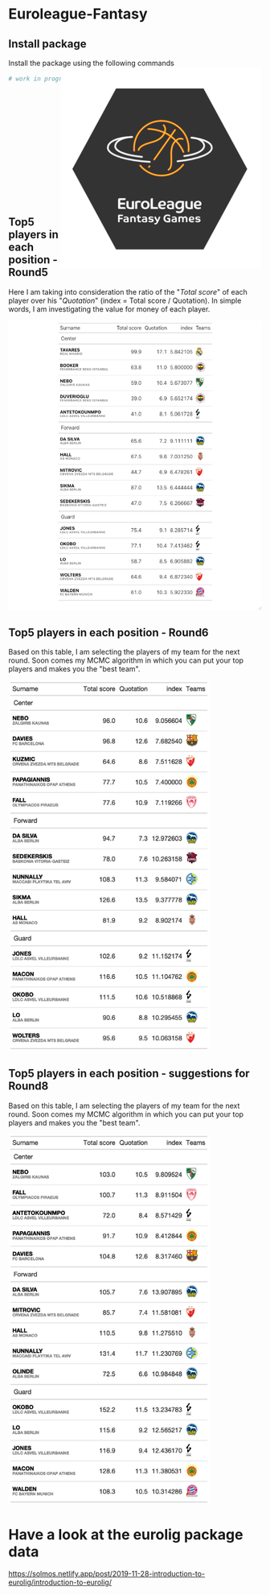 # Euroleague-Fantasy


## Install package
Install the package using the following commands  <img align="right" src="Euroleague_Fantasy_logo.png" width=400>
```r 
# work in progress

```
<br>
<br>
<br>
<br>
<br>
<br>
<br>
<br>
<br>
<br>
<br>
<br>
<br>




## Top5 players in each position - Round5
Here I am taking into consideration the ratio of the "_Total score_" of each player over his "_Quotation_" (index = Total score / Quotation). 
In simple words, I am investigating the value for money of each player. 

<img src="data/Round5_Top5.png">

## Top5 players in each position - Round6
Based on this table, I am selecting the players of my team for the next round. Soon comes my MCMC algorithm in which you can put your top players and makes you the "best team".
<br>

<img src="data/Round7.png" width=400>

## Top5 players in each position - suggestions for Round8
Based on this table, I am selecting the players of my team for the next round. Soon comes my MCMC algorithm in which you can put your top players and makes you the "best team".
<br>

<img src="data/Round8.png" width=400>


# Have a look at the eurolig package data 
https://solmos.netlify.app/post/2019-11-28-introduction-to-eurolig/introduction-to-eurolig/

